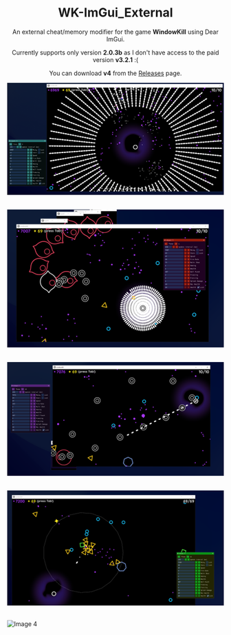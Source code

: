 <h1 align="center">WK-ImGui_External</h1>

<p align="center">
An external cheat/memory modifier for the game <strong>WindowKill</strong> using Dear ImGui.
</p>

<p align="center">
Currently supports only version <strong>2.0.3b</strong> as I don't have access to the paid version <strong>v3.2.1</strong> :(
</p>

<p align="center">
You can download <strong>v4</strong> from the <a href="https://github.com/fakepepsilol/WK-ImGui_External/releases">Releases</a> page.
</p>


![Image 1](images/1.png)
<br>
<br>

![Image 2](images/2.png)
<br>
<br>

![Image 3](images/3.png)
<br>
<br>

![Image 4](images/4.png)
<br>
<br>

![Image 4](images/5.png)
